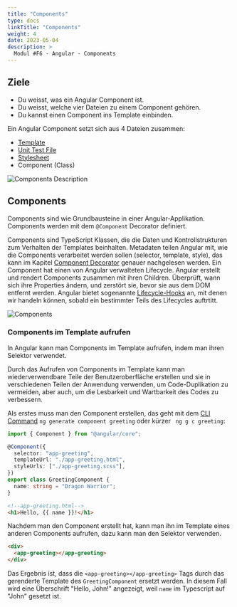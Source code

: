 ```yaml
---
title: "Components"
type: docs
linkTitle: "Components"
weight: 4
date: 2023-05-04
description: >
  Modul #F6 - Angular - Components
---
```


## Ziele

- Du weisst, was ein Angular Component ist.
- Du weisst, welche vier Dateien zu einem Component gehören.
- Du kannst einen Component ins Template einbinden.

Ein Angular Component setzt sich aus 4 Dateien zusammen:

- [Template](./02_5_angular_templates)
- [Unit Test File](./02_7_angular_unit_test)
- [Stylesheet](./02_6_angular_stylesheet)
- Component (Class)

![Components Description](../images/component-desc.png)

## Components

Components sind wie Grundbausteine in einer Angular-Applikation. Components werden mit dem `@Component` Decorator definiert.

Components sind TypeScript Klassen, die die Daten und Kontrollstrukturen zum Verhalten der Templates beinhalten.
Metadaten teilen Angular mit, wie die Components verarbeitet werden sollen (selector, template, style), das kann im Kapitel [Component Decorator](../03_3_angular_decorator#component) genauer nachgelesen werden.
Ein Component hat einen von Angular verwalteten Lifecycle. Angular erstellt und rendert Components zusammen mit ihren Children.
Überprüft, wann sich ihre Properties ändern, und zerstört sie, bevor sie aus dem DOM entfernt werden.
Angular bietet sogenannte [Lifecycle-Hooks](./02_18_angular_life_cycle_hook) an, mit denen wir handeln können, sobald ein bestimmter Teils des Lifecycles auftrtitt.

![Components](../images/angular_components_description.png)

### Components im Template aufrufen

In Angular kann man Components im Template aufrufen, indem man ihren Selektor verwendet.

Durch das Aufrufen von Components im Template kann man wiederverwendbare Teile der Benutzeroberfläche erstellen und sie in verschiedenen Teilen der Anwendung verwenden, um Code-Duplikation zu vermeiden, aber auch, um die Lesbarkeit und Wartbarkeit des Codes zu verbessern.

Als erstes muss man den Component erstellen, das geht mit dem [CLI Command](../02_1_angular_einführung#commands) `ng generate component greeting` oder kürzer ` ng g c greeting`:

```typescript
import { Component } from "@angular/core";

@Component({
  selector: "app-greeting",
  templateUrl: "./app-greeting.html",
  styleUrls: ["./app-greeting.scss"],
})
export class GreetingComponent {
  name: string = "Dragon Warrior";
}
```

```html
<!--app-greeting.html-->
<h1>Hello, {{ name }}!</h1>
```

Nachdem man den Component erstellt hat, kann man ihn im Template eines anderen Components aufrufen, dazu kann man den Selektor verwenden.

```html
<div>
  <app-greeting></app-greeting>
</div>
```

Das Ergebnis ist, dass die `<app-greeting></app-greeting>` Tags durch das gerenderte Template des `GreetingComponent` ersetzt werden. In diesem Fall wird eine Überschrift "Hello, John!" angezeigt, weil `name` im Typescript auf "John" gesetzt ist.
